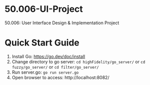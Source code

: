 # 50.006-UI-Project
50.006: User Interface Design &amp; Implementation Project

# Quick Start Guide
1. Install Go: https://go.dev/doc/install
2. Change directory to go server: ``` cd highFidelity/go_server/ ``` or  ``` cd fuzzy/go_server/ ``` or ``` cd filter/go_server/ ```
3. Run server.go: ```go run server.go```
4. Open browser to access: http://localhost:8082/
